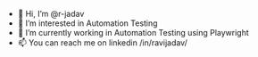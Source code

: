 - 👋 Hi, I’m @r-jadav
- 👀 I’m interested in Automation Testing
- 🌱 I’m currently working in Automation Testing using Playwright
- 📫 You can reach me on linkedin /in/ravijadav/

<!---
r-jadav/r-jadav is a ✨ special ✨ repository because its `README.md` (this file) appears on your GitHub profile.
You can click the Preview link to take a look at your changes.
--->
